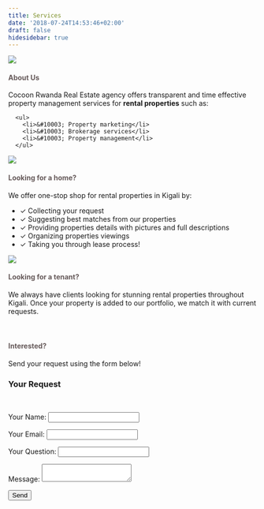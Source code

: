 ```yaml
---
title: Services
date: '2018-07-24T14:53:46+02:00'
draft: false
hidesidebar: true
---
```


<div class="services-page" >
  <section class="services-page-box itema">
    <div class=container-service-01>
      <img src="/images/uploads/015-01.jpg">
    </div>
  </section>
  <div class="services-page-box itemb">
      <h4 style="color:#665a5a;">About Us</h4>
      Cocoon Rwanda Real Estate agency offers transparent and time effective property management services for <b>rental properties</b> such as:</br>

      <ul>
        <li>&#10003; Property marketing</li>
        <li>&#10003; Brokerage services</li>
        <li>&#10003; Property management</li>
      </ul>

  </div>
  <section class="services-page-box itemc">
    <div class=container-service-02>
      <img src="/images/uploads/017-01.jpg">
    </div>
  </section>
  <div class="services-page-box itemd">
      <h4 style="color:#665a5a;">Looking for a home?</h4>
      We offer one-stop shop for rental properties in Kigali by:
      </br>
      <ul>
        <li>&#10003; Collecting your request</li>
        <li>&#10003; Suggesting best matches from our properties</li>
        <li>&#10003; Providing properties details with pictures and full descriptions</li>
        <li>&#10003; Organizing properties viewings</li>
        <li>&#10003; Taking you through lease process!</li>
      </ul>

  </div>
  <section class="services-page-box iteme">
    <div class=container-service-03>
      <img src="/images/uploads/046-01.jpg">
    </div>
  </section>
  <div class="services-page-box itemf">
    <h4 style="color:#665a5a;">Looking for a tenant?</h4>
      We always have clients looking for stunning rental properties throughout Kigali.
      Once your property is added to our portfolio, we match it with current requests.<br/><br/><br/>
      <h4 style="color:#665a5a;">Interested?</h4>
      Send your request using the form below!
  </div>

  <div class="request-box itemg">
      <h3>Your Request</h3>
      <br/>
          <form style="width: 100%; " name="Request Availability" method="POST" netlify>
              <input id= "pageURL" type="hidden" name="Page URL" value=""/>
              <p><label>Your Name: <input type="text" name="name" /></label></p>
              <p><label>Your Email: <input type="email" name="email" /></label></p>
              <p><label>Your Question: <input type="reason" name="reason" /></label></p>
              <p><label>Message: <textarea name="message"></textarea></label></p>
              <p><button type="submit">Send</button></p>
          </form>
          <script type="text/javascript">
              var currentPageURL = "https://www.cocoonrwanda.com"+{{.URL}};
              document.getElementById("pageURL").value=currentPageURL;
          </script>
    </div>
  </div>
